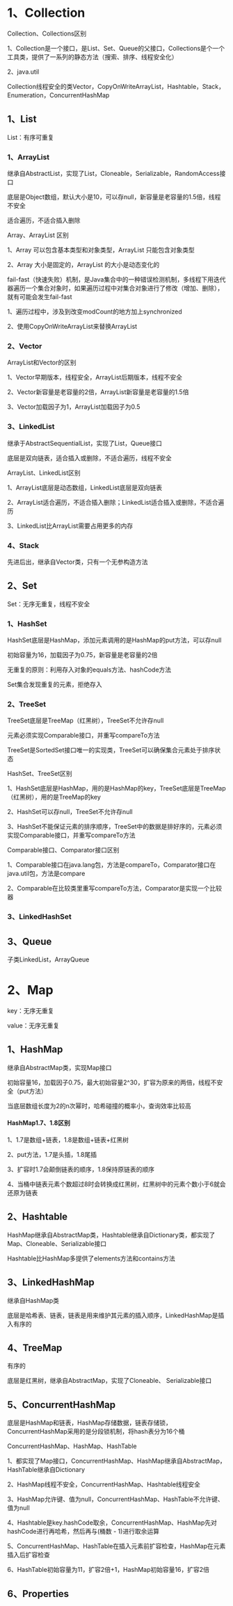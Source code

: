 # 1、Collection



Collection、Collections区别



1、Collection是一个接口，是List、Set、Queue的父接口，Collections是个一个工具类，提供了一系列的静态方法（搜索、排序、线程安全化）



2、java.util



Collection线程安全的类Vector，CopyOnWriteArrayList，Hashtable，Stack，Enumeration，ConcurrentHashMap



## 1、List



List：有序可重复



### 1、ArrayList



继承自AbstractList，实现了List，Cloneable，Serializable，RandomAccess接口



底层是Object数组，默认大小是10，可以存null，新容量是老容量的1.5倍，线程不安全



适合遍历，不适合插入删除



Array、ArrayList 区别



1、Array 可以包含基本类型和对象类型，ArrayList 只能包含对象类型



2、Array 大小是固定的，ArrayList 的大小是动态变化的



fail-fast（快速失败）机制，是Java集合中的一种错误检测机制，多线程下用迭代器遍历一个集合对象时，如果遍历过程中对集合对象进行了修改（增加、删除），就有可能会发生fail-fast



1、遍历过程中，涉及到改变modCount的地方加上synchronized



2、使用CopyOnWriteArrayList来替换ArrayList



### 2、Vector



ArrayList和Vector的区别



1、Vector早期版本，线程安全，ArrayList后期版本，线程不安全



2、Vector新容量是老容量的2倍，ArrayList新容量是老容量的1.5倍



3、Vector加载因子为1，ArrayList加载因子为0.5



### 3、LinkedList



继承于AbstractSequentialList，实现了List，Queue接口



底层是双向链表，适合插入或删除，不适合遍历，线程不安全



ArrayList、LinkedList区别



1、ArrayList底层是动态数组，LinkedList底层是双向链表



2、ArrayList适合遍历，不适合插入删除；LinkedList适合插入或删除，不适合遍历



3、LinkedList比ArrayList需要占用更多的内存



### 4、Stack



先进后出，继承自Vector类，只有一个无参构造方法



## 2、Set



Set：无序无重复，线程不安全



### 1、HashSet



HashSet底层是HashMap，添加元素调用的是HashMap的put方法，可以存null



初始容量为16，加载因子为0.75，新容量是老容量的2倍



无重复的原则：利用存入对象的equals方法、hashCode方法



Set集合发现重复的元素，拒绝存入



### 2、TreeSet



TreeSet底层是TreeMap（红黑树），TreeSet不允许存null



元素必须实现Comparable接口，并重写compareTo方法



TreeSet是SortedSet接口唯一的实现类，TreeSet可以确保集合元素处于排序状态



HashSet、TreeSet区别



1、HashSet底层是HashMap，用的是HashMap的key，TreeSet底层是TreeMap（红黑树），用的是TreeMap的key



2、HashSet可以存null，TreeSet不允许存null



3、HashSet不能保证元素的排序顺序，TreeSet中的数据是排好序的，元素必须实现Comparable接口，并重写compareTo方法



Comparable接口、Comparator接口区别



1、Comparable接口在java.lang包，方法是compareTo，Comparator接口在java.util包，方法是compare



2、Comparable在比较类里重写compareTo方法，Comparator是实现一个比较器



### 3、LinkedHashSet



## 3、Queue



子类LinkedList，ArrayQueue



# 2、Map



key：无序无重复



value：无序无重复



## 1、HashMap



继承自AbstractMap类，实现Map接口



初始容量16，加载因子0.75，最大初始容量2^30，扩容为原来的两倍，线程不安全（put方法）



当底层数组长度为2的n次幂时，哈希碰撞的概率小，查询效率比较高



#### HashMap1.7、1.8区别



1、1.7是数组+链表，1.8是数组+链表+红黑树



2、put方法，1.7是头插，1.8尾插



3、扩容时1.7会颠倒链表的顺序，1.8保持原链表的顺序



4、当桶中链表元素个数超过8时会转换成红黑树，红黑树中的元素个数小于6就会还原为链表



## 2、Hashtable



HashMap继承自AbstractMap类，Hashtable继承自Dictionary类，都实现了Map、Cloneable、Serializable接口



Hashtable比HashMap多提供了elements方法和contains方法



## 3、LinkedHashMap



继承自HashMap类



底层是哈希表、链表，链表是用来维护其元素的插入顺序，LinkedHashMap是插入有序的



## 4、TreeMap



有序的



底层是红黑树，继承自AbstractMap，实现了Cloneable、 Serializable接口



## 5、ConcurrentHashMap



底层是HashMap和链表，HashMap存储数据，链表存储锁，ConcurrentHashMap采用的是分段锁机制，将hash表分为16个桶



ConcurrentHashMap、HashMap、HashTable



1、都实现了Map接口，ConcurrentHashMap、HashMap继承自AbstractMap，HashTable继承自Dictionary



2、HashMap线程不安全，ConcurrentHashMap、Hashtable线程安全



3、HashMap允许键、值为null，ConcurrentHashMap、HashTable不允许键、值为null



4、Hashtable是key.hashCode取余，ConcurrentHashMap、HashMap先对hashCode进行再哈希，然后再与(桶数 - 1)进行取余运算



5、ConcurrentHashMap、HashTable在插入元素前扩容检查，HashMap在元素插入后扩容检查



6、HashTable初始容量为11，扩容2倍+1，HashMap初始容量16，扩容2倍



## 6、Properties